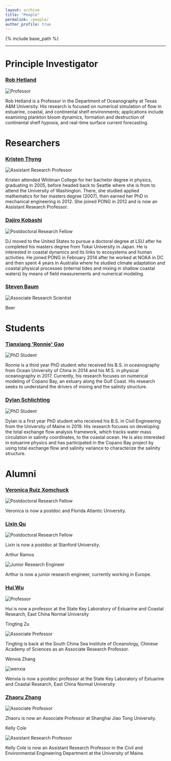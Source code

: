 ```yaml
---
layout: archive
title: "People"
permalink: /people/
author_profile: true
---
```


{% include base_path %}


----------

Principle Investigator
======

### [Rob Hetland](http://pong.tamu.edu/~rob/)
![Professor](../images/rob.jpg "Rob Hetland")

Rob Hetland is a Professor in the Department of Oceanography at Texas A&M University. His research is focused on numerical simulation of flow in estuarine, coastal, and continental shelf environments; applications include examining plankton bloom dynamics, formation and destruction of continental shelf hypoxia, and real-time surface current forecasting.

Researchers
======
### [Kristen Thyng](http://kristenthyng.com/)
![Assistant Research Professor](../images/kristen.jpg "Kristen Thyng")

Kristen attended Whitman College for her bachelor degree in physics, graduating in 2005, before headed back to Seattle where she is from to attend the University of Washington. There, she studied applied mathematics for her masters degree (2007), then earned her PhD in mechanical engineering in 2012. She joined PONG in 2012 and is now an Assistant Research Professor.

### [Dajiro Kobashi](https://ocean.tamu.edu/people/profiles/research-staff/kobashidaijiro.html)
![Postdoctoral Research Fellow](../images/dj.jpg "Dajiro Kobashi")

DJ moved to the United States to pursue a doctoral degree at LSU after he completed his masters degree from Tokai University in Japan. He is interested in coastal dynamics and its links to ecosystems and human activities. He joined PONG in February 2014 after he worked at NOAA in DC and then spent 4 years in Australia where he studied climate adaptation and coastal physical processes (internal tides and mixing in shallow coastal waters) by means of field measurements and numerical modeling.

### [Steven Baum](https://ocean.tamu.edu/people/profiles/research-staff/baumsteve.html)
![Associate Research Scientist](../images/steve.jpg "Steven Baum")

Beer

Students
======

### [Tianxiang 'Ronnie' Gao](https://ocean.tamu.edu/people/profiles/students/gaotianxiang.html)
![PhD Student](../images/ronnie.jpeg "Tianxiang Gao")

Ronnie is a third year PhD student who received his B.S. in oceanography from Ocean University of China in 2014 and his M.S. in physical oceanography in 2017. Currently, his research focuses on numerical modeling of Copano Bay, an estuary along the Gulf Coast. His research seeks to understand the drivers of mixing and the salinity structure.

### [Dylan Schlichting](https://ocean.tamu.edu/people/profiles/students/schlichtingdylan.html)
![PhD Student](../images/dylan.jpg "Dylan Schlichting")

Dylan is a first year PhD student who received his B.S. in Civil Engineering from the University of Maine in 2019. His research focuses on developing the total exchange flow analysis framework, which tracks water mass circulation in salinity coordinates, to the coastal ocean. He is also interested in estuarine physics and has participated in the Copano Bay project by using total exchange flow and salinity variance to characterize the salinity structure.

Alumni
======

### [Veronica Ruiz Xomchuck](https://vrx-.github.io)
![Postdoctoral Research Fellow](../images/vrx.jpg "Veronica Ruiz Xomchuck")

Veronica is now a postdoc and Florida Atlantic University.

### [Lixin Qu](https://lixinqu.github.io/)
![Postdoctoral Research Fellow](../images/lixin.jpg "Lixin Qu")

Lixin is now a postdoc at Stanford University.

Arthur Ramos

![Junior Research Engineer](../images/arthur.jpeg "Arthur Ramos")

Arthur is now a junior research engineer, currently working in Europe.

### [Hui Wu](http://english.sklec.ecnu.edu.cn/Staff/WuHui)
![Professor](../images/hui.png "Hui Wu")

Hui is now a professor at the State Key Laboratory of Estuarine and Coastal Research,
East China Normal University

Tingting Zu

![Associate Professor](../images/tinting.png "Tingting Zu")

Tingting is back at the South China Sea Institute of Oceanology, Chinese Academy of Sciences as an Associate Research Professor.

Wenxia Zhang

![wenxia](../images/wenxia.jpeg "Wenxia Zhang")

Wenxia is now a postdoc professor at the State Key Laboratory of Estuarine and Coastal Research,
East China Normal University

### [Zhaoru Zhang](http://ioo.sjtu.edu.cn/en/szTeachers/3589.html)
![Associate Professor](../images/zhaoru.jpg "Zhaoru Zhang")

Zhaoru is now an Associate Professor at Shanghai Jiao Tong University.

Kelly Cole

![Assistant Research Professor](../images/kelly.jpg "Kelly Cole")

Kelly Cole is now an Assistant Research Professor in the Civil and Environmental Engineering Department at the University of Maine.
